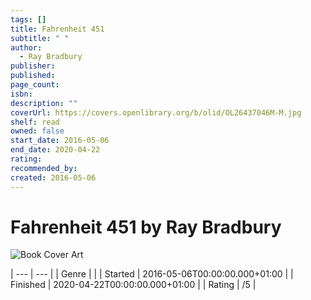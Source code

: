 ```yaml
---
tags: []
title: Fahrenheit 451
subtitle: " "
author:
  - Ray Bradbury
publisher: 
published: 
page_count: 
isbn: 
description: ""
coverUrl: https://covers.openlibrary.org/b/olid/OL26437046M-M.jpg
shelf: read
owned: false
start_date: 2016-05-06
end_date: 2020-04-22
rating: 
recommended_by: 
created: 2016-05-06
---
```


# Fahrenheit 451 by Ray Bradbury

![Book Cover Art](https://covers.openlibrary.org/b/olid/OL26437046M-M.jpg)


| --- | --- |
| Genre |  |
| Started | 2016-05-06T00:00:00.000+01:00 |
| Finished | 2020-04-22T00:00:00.000+01:00 |
| Rating | /5 |


